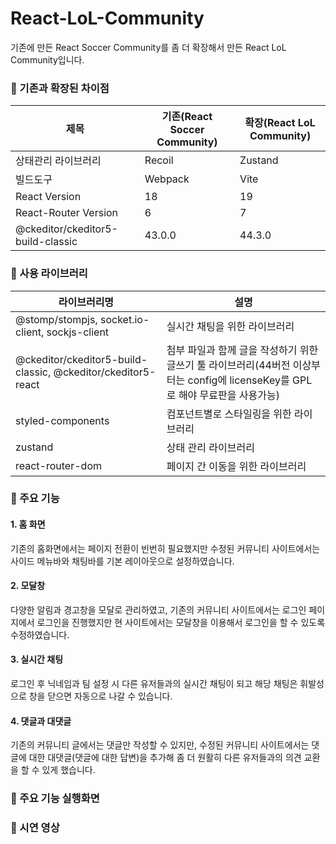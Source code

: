 # React-LoL-Community

기존에 만든 React Soccer Community를 좀 더 확장해서 만든 React LoL Community입니다.

### 📍 기존과 확장된 차이점
|제목|기존(React Soccer Community)|확장(React LoL Community)|
|------|---|---|
|상태관리 라이브러리|Recoil|Zustand|
|빌드도구|Webpack|Vite|
|React Version|18|19|
|React-Router Version|6|7|
|@ckeditor/ckeditor5-build-classic|43.0.0|44.3.0|


### 📍 사용 라이브러리
|라이브러리명|설명|
|------|---|
|@stomp/stompjs, socket.io-client, sockjs-client|실시간 채팅을 위한 라이브러리|
|@ckeditor/ckeditor5-build-classic, @ckeditor/ckeditor5-react|첨부 파일과 함께 글을 작성하기 위한 글쓰기 툴 라이브러리(44버전 이상부터는 config에 licenseKey를 GPL로 해야 무료판을 사용가능)|
|styled-components|컴포넌트별로 스타일링을 위한 라이브러리|
|zustand|상태 관리 라이브러리|
|react-router-dom|페이지 간 이동을 위한 라이브러리|


### 📍 주요 기능
#### 1. 홈 화면
기존의 홈화면에서는 페이지 전환이 빈번히 필요했지만 수정된 커뮤니티 사이트에서는 사이드 메뉴바와 채팅바를 기본 레이아웃으로 설정하였습니다.
#### 2. 모달창
다양한 알림과 경고창을 모달로 관리하였고, 기존의 커뮤니티 사이트에서는 로그인 페이지에서 로그인을 진행했지만 현 사이트에서는 모달창을 이용해서 로그인을 할 수 있도록 수정하였습니다.
#### 3. 실시간 채팅
로그인 후 닉네임과 팀 설정 시 다른 유저들과의 실시간 채팅이 되고 해당 채팅은 휘발성으로 창을 닫으면 자동으로 나갈 수 있습니다.
#### 4. 댓글과 대댓글
기존의 커뮤니티 글에서는 댓글만 작성할 수 있지만, 수정된 커뮤니티 사이트에서는 댓글에 대한 대댓글(댓글에 대한 답변)을 추가해 좀 더 원활히 다른 유저들과의 의견 교환을 할 수 있게 했습니다.
    
### 📍 주요 기능 실행화면

### 📍 시연 영상